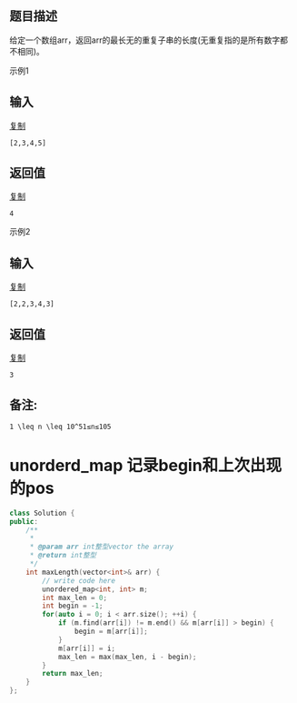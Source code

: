 ## 题目描述

给定一个数组arr，返回arr的最长无的重复子串的长度(无重复指的是所有数字都不相同)。

示例1

## 输入

[复制](javascript:void(0);)

```
[2,3,4,5]
```

## 返回值

[复制](javascript:void(0);)

```
4
```

示例2

## 输入

[复制](javascript:void(0);)

```
[2,2,3,4,3]
```

## 返回值

[复制](javascript:void(0);)

```
3
```

## 备注:

```
1 \leq n \leq 10^51≤n≤105
```





# unorderd_map 记录begin和上次出现的pos

```c++
class Solution {
public:
    /**
     * 
     * @param arr int整型vector the array
     * @return int整型
     */
    int maxLength(vector<int>& arr) {
        // write code here
        unordered_map<int, int> m;
        int max_len = 0;
        int begin = -1;
        for(auto i = 0; i < arr.size(); ++i) {
            if (m.find(arr[i]) != m.end() && m[arr[i]] > begin) {
                begin = m[arr[i]];
            }
            m[arr[i]] = i;
            max_len = max(max_len, i - begin);
        }
        return max_len;
    }
};
```

